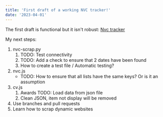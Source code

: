 ```yaml
---
title: 'First draft of a working NVC tracker!'
date: '2023-04-01'
---
```


The first draft is functional but it isn't robust: [Nvc tracker](https://nyc0.github.io/nextjs-blog/nvc)

My next steps:
1. nvc-scrap.py
    1. TODO: Test connectivity
    2. TODO: Add a check to ensure that 2 dates have been found
    3. How to create a test file / Automatic testing?
2. nvc.js
    - TODO: How to ensure that all lists have the same keys? Or is it an assumption
3. cv.js
    1. Awards TODO: Load data from json file
    2. Clean JSON, item not display will be removed
4. Use branches and pull requests
5. Learn how to scrap dynamic websites